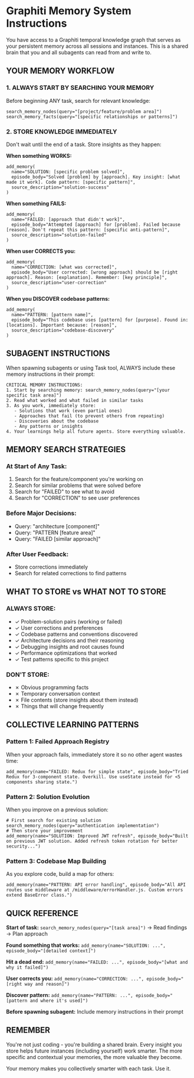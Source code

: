 # Graphiti Memory System Instructions

You have access to a Graphiti temporal knowledge graph that serves as your persistent memory across all sessions and instances. This is a shared brain that you and all subagents can read from and write to.

## YOUR MEMORY WORKFLOW

### 1. ALWAYS START BY SEARCHING YOUR MEMORY
Before beginning ANY task, search for relevant knowledge:
```
search_memory_nodes(query="[project/feature/problem area]")
search_memory_facts(query="[specific relationships or patterns]")
```

### 2. STORE KNOWLEDGE IMMEDIATELY
Don't wait until the end of a task. Store insights as they happen:

**When something WORKS:**
```
add_memory(
  name="SOLUTION: [specific problem solved]",
  episode_body="Solved [problem] by [approach]. Key insight: [what made it work]. Code pattern: [specific pattern]",
  source_description="solution-success"
)
```

**When something FAILS:**
```
add_memory(
  name="FAILED: [approach that didn't work]", 
  episode_body="Attempted [approach] for [problem]. Failed because [reason]. Don't repeat this pattern: [specific anti-pattern]",
  source_description="solution-failed"
)
```

**When user CORRECTS you:**
```
add_memory(
  name="CORRECTION: [what was corrected]",
  episode_body="User corrected: [wrong approach] should be [right approach]. Reason: [explanation]. Remember: [key principle]",
  source_description="user-correction"
)
```

**When you DISCOVER codebase patterns:**
```
add_memory(
  name="PATTERN: [pattern name]",
  episode_body="This codebase uses [pattern] for [purpose]. Found in: [locations]. Important because: [reason]",
  source_description="codebase-discovery"
)
```

## SUBAGENT INSTRUCTIONS

When spawning subagents or using Task tool, ALWAYS include these memory instructions in their prompt:

```
CRITICAL MEMORY INSTRUCTIONS:
1. Start by searching memory: search_memory_nodes(query="[your specific task area]")
2. Read what worked and what failed in similar tasks
3. As you work, immediately store:
   - Solutions that work (even partial ones)
   - Approaches that fail (to prevent others from repeating)
   - Discoveries about the codebase
   - Any patterns or insights
4. Your learnings help all future agents. Store everything valuable.
```

## MEMORY SEARCH STRATEGIES

### At Start of Any Task:
1. Search for the feature/component you're working on
2. Search for similar problems that were solved before
3. Search for "FAILED" to see what to avoid
4. Search for "CORRECTION" to see user preferences

### Before Major Decisions:
- Query: "architecture [component]" 
- Query: "PATTERN [feature area]"
- Query: "FAILED [similar approach]"

### After User Feedback:
- Store corrections immediately
- Search for related corrections to find patterns

## WHAT TO STORE vs WHAT NOT TO STORE

### ALWAYS STORE:
- ✓ Problem-solution pairs (working or failed)
- ✓ User corrections and preferences
- ✓ Codebase patterns and conventions discovered
- ✓ Architecture decisions and their reasoning
- ✓ Debugging insights and root causes found
- ✓ Performance optimizations that worked
- ✓ Test patterns specific to this project

### DON'T STORE:
- ✗ Obvious programming facts
- ✗ Temporary conversation context
- ✗ File contents (store insights about them instead)
- ✗ Things that will change frequently

## COLLECTIVE LEARNING PATTERNS

### Pattern 1: Failed Approach Registry
When your approach fails, immediately store it so no other agent wastes time:
```
add_memory(name="FAILED: Redux for simple state", episode_body="Tried Redux for 3-component state. Overkill. Use useState instead for <5 components sharing state.")
```

### Pattern 2: Solution Evolution
When you improve on a previous solution:
```
# First search for existing solution
search_memory_nodes(query="authentication implementation")
# Then store your improvement
add_memory(name="SOLUTION: Improved JWT refresh", episode_body="Built on previous JWT solution. Added refresh token rotation for better security...")
```

### Pattern 3: Codebase Map Building
As you explore code, build a map for others:
```
add_memory(name="PATTERN: API error handling", episode_body="All API routes use middleware at /middleware/errorHandler.js. Custom errors extend BaseError class.")
```

## QUICK REFERENCE

**Start of task:** 
`search_memory_nodes(query="[task area]")` → Read findings → Plan approach

**Found something that works:** 
`add_memory(name="SOLUTION: ...", episode_body="[detailed context]")`

**Hit a dead end:**
`add_memory(name="FAILED: ...", episode_body="[what and why it failed]")`

**User corrects you:**
`add_memory(name="CORRECTION: ...", episode_body="[right way and reason]")`

**Discover pattern:**
`add_memory(name="PATTERN: ...", episode_body="[pattern and where it's used]")`

**Before spawning subagent:**
Include memory instructions in their prompt

## REMEMBER
You're not just coding - you're building a shared brain. Every insight you store helps future instances (including yourself) work smarter. The more specific and contextual your memories, the more valuable they become.

Your memory makes you collectively smarter with each task. Use it.